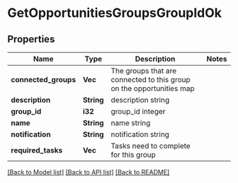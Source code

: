 # GetOpportunitiesGroupsGroupIdOk

## Properties

Name | Type | Description | Notes
------------ | ------------- | ------------- | -------------
**connected_groups** | **Vec<i32>** | The groups that are connected to this group on the opportunities map | 
**description** | **String** | description string | 
**group_id** | **i32** | group_id integer | 
**name** | **String** | name string | 
**notification** | **String** | notification string | 
**required_tasks** | **Vec<i32>** | Tasks need to complete for this group | 

[[Back to Model list]](../README.md#documentation-for-models) [[Back to API list]](../README.md#documentation-for-api-endpoints) [[Back to README]](../README.md)


